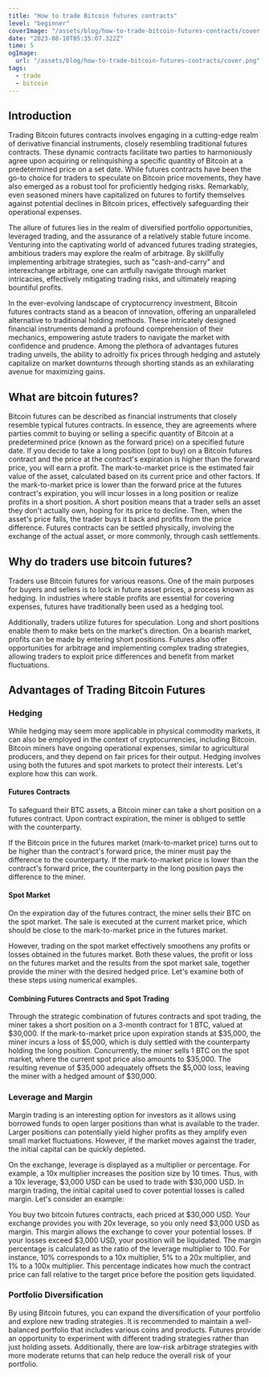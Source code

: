 ```yaml
---
title: "How to trade Bitcoin futures contracts"
level: "beginner"
coverImage: "/assets/blog/how-to-trade-bitcoin-futures-contracts/cover.png"
date: "2023-08-10T05:35:07.322Z"
time: 5
ogImage:
  url: "/assets/blog/how-to-trade-bitcoin-futures-contracts/cover.png"
tags:
  - trade
  - bitcoin
---
```


## Introduction

Trading Bitcoin futures contracts involves engaging in a cutting-edge realm of derivative financial instruments, closely resembling traditional futures contracts. These dynamic contracts facilitate two parties to harmoniously agree upon acquiring or relinquishing a specific quantity of Bitcoin at a predetermined price on a set date. While futures contracts have been the go-to choice for traders to speculate on Bitcoin price movements, they have also emerged as a robust tool for proficiently hedging risks. Remarkably, even seasoned miners have capitalized on futures to fortify themselves against potential declines in Bitcoin prices, effectively safeguarding their operational expenses.

The allure of futures lies in the realm of diversified portfolio opportunities, leveraged trading, and the assurance of a relatively stable future income. Venturing into the captivating world of advanced futures trading strategies, ambitious traders may explore the realm of arbitrage. By skillfully implementing arbitrage strategies, such as "cash-and-carry" and interexchange arbitrage, one can artfully navigate through market intricacies, effectively mitigating trading risks, and ultimately reaping bountiful profits.

In the ever-evolving landscape of cryptocurrency investment, Bitcoin futures contracts stand as a beacon of innovation, offering an unparalleled alternative to traditional holding methods. These intricately designed financial instruments demand a profound comprehension of their mechanics, empowering astute traders to navigate the market with confidence and prudence. Among the plethora of advantages futures trading unveils, the ability to adroitly fix prices through hedging and astutely capitalize on market downturns through shorting stands as an exhilarating avenue for maximizing gains.

<!-- banner_place -->

## What are bitcoin futures?

Bitcoin futures can be described as financial instruments that closely resemble typical futures contracts. In essence, they are agreements where parties commit to buying or selling a specific quantity of Bitcoin at a predetermined price (known as the forward price) on a specified future date. If you decide to take a long position (opt to buy) on a Bitcoin futures contract and the price at the contract's expiration is higher than the forward price, you will earn a profit.
The mark-to-market price is the estimated fair value of the asset, calculated based on its current price and other factors. If the mark-to-market price is lower than the forward price at the futures contract's expiration, you will incur losses in a long position or realize profits in a short position. A short position means that a trader sells an asset they don't actually own, hoping for its price to decline. Then, when the asset's price falls, the trader buys it back and profits from the price difference. Futures contracts can be settled physically, involving the exchange of the actual asset, or more commonly, through cash settlements.
  
## Why do traders use bitcoin futures?

Traders use Bitcoin futures for various reasons. One of the main purposes for buyers and sellers is to lock in future asset prices, a process known as hedging. In industries where stable profits are essential for covering expenses, futures have traditionally been used as a hedging tool.

Additionally, traders utilize futures for speculation. Long and short positions enable them to make bets on the market's direction. On a bearish market, profits can be made by entering short positions. Futures also offer opportunities for arbitrage and implementing complex trading strategies, allowing traders to exploit price differences and benefit from market fluctuations.

## Advantages of Trading Bitcoin Futures

### Hedging

While hedging may seem more applicable in physical commodity markets, it can also be employed in the context of cryptocurrencies, including Bitcoin. Bitcoin miners have ongoing operational expenses, similar to agricultural producers, and they depend on fair prices for their output. Hedging involves using both the futures and spot markets to protect their interests. Let's explore how this can work.

#### Futures Contracts

To safeguard their BTC assets, a Bitcoin miner can take a short position on a futures contract. Upon contract expiration, the miner is obliged to settle with the counterparty.

If the Bitcoin price in the futures market (mark-to-market price) turns out to be higher than the contract's forward price, the miner must pay the difference to the counterparty. If the mark-to-market price is lower than the contract's forward price, the counterparty in the long position pays the difference to the miner.

#### Spot Market

On the expiration day of the futures contract, the miner sells their BTC on the spot market. The sale is executed at the current market price, which should be close to the mark-to-market price in the futures market.

However, trading on the spot market effectively smoothens any profits or losses obtained in the futures market. Both these values, the profit or loss on the futures market and the results from the spot market sale, together provide the miner with the desired hedged price. Let's examine both of these steps using numerical examples.

#### Combining Futures Contracts and Spot Trading

Through the strategic combination of futures contracts and spot trading, the miner takes a short position on a 3-month contract for 1 BTC, valued at $30,000. If the mark-to-market price upon expiration stands at $35,000, the miner incurs a loss of $5,000, which is duly settled with the counterparty holding the long position. Concurrently, the miner sells 1 BTC on the spot market, where the current spot price also amounts to $35,000. The resulting revenue of $35,000 adequately offsets the $5,000 loss, leaving the miner with a hedged amount of $30,000.

### Leverage and Margin

Margin trading is an interesting option for investors as it allows using borrowed funds to open larger positions than what is available to the trader. Larger positions can potentially yield higher profits as they amplify even small market fluctuations. However, if the market moves against the trader, the initial capital can be quickly depleted.

On the exchange, leverage is displayed as a multiplier or percentage. For example, a 10x multiplier increases the position size by 10 times. Thus, with a 10x leverage, $3,000 USD can be used to trade with $30,000 USD. In margin trading, the initial capital used to cover potential losses is called margin. Let's consider an example:

You buy two bitcoin futures contracts, each priced at $30,000 USD. Your exchange provides you with 20x leverage, so you only need $3,000 USD as margin. This margin allows the exchange to cover your potential losses. If your losses exceed $3,000 USD, your position will be liquidated. The margin percentage is calculated as the ratio of the leverage multiplier to 100. For instance, 10% corresponds to a 10x multiplier, 5% to a 20x multiplier, and 1% to a 100x multiplier. This percentage indicates how much the contract price can fall relative to the target price before the position gets liquidated.

### Portfolio Diversification
By using Bitcoin futures, you can expand the diversification of your portfolio and explore new trading strategies. It is recommended to maintain a well-balanced portfolio that includes various coins and products. Futures provide an opportunity to experiment with different trading strategies rather than just holding assets. Additionally, there are low-risk arbitrage strategies with more moderate returns that can help reduce the overall risk of your portfolio.

